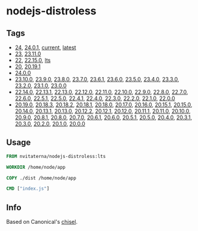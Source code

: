 # nodejs-distroless

## Tags

- [24](https://hub.docker.com/repository/docker/nvitaterna/nodejs-distroless/tags/?name=24&page=1), [24.0.1](https://hub.docker.com/repository/docker/nvitaterna/nodejs-distroless/tags/?name=24.0.1&page=1), [current](https://hub.docker.com/repository/docker/nvitaterna/nodejs-distroless/tags/?name=current&page=1), [latest](https://hub.docker.com/repository/docker/nvitaterna/nodejs-distroless/tags/?name=latest&page=1)
- [23](https://hub.docker.com/repository/docker/nvitaterna/nodejs-distroless/tags/?name=23&page=1), [23.11.0](https://hub.docker.com/repository/docker/nvitaterna/nodejs-distroless/tags/?name=23.11.0&page=1)
- [22](https://hub.docker.com/repository/docker/nvitaterna/nodejs-distroless/tags/?name=22&page=1), [22.15.0](https://hub.docker.com/repository/docker/nvitaterna/nodejs-distroless/tags/?name=22.15.0&page=1), [lts](https://hub.docker.com/repository/docker/nvitaterna/nodejs-distroless/tags/?name=lts&page=1)
- [20](https://hub.docker.com/repository/docker/nvitaterna/nodejs-distroless/tags/?name=20&page=1), [20.19.1](https://hub.docker.com/repository/docker/nvitaterna/nodejs-distroless/tags/?name=20.19.1&page=1)
- [24.0.0](https://hub.docker.com/repository/docker/nvitaterna/nodejs-distroless/tags/?name=24.0.0&page=1)
- [23.10.0](https://hub.docker.com/repository/docker/nvitaterna/nodejs-distroless/tags/?name=23.10.0&page=1), [23.9.0](https://hub.docker.com/repository/docker/nvitaterna/nodejs-distroless/tags/?name=23.9.0&page=1), [23.8.0](https://hub.docker.com/repository/docker/nvitaterna/nodejs-distroless/tags/?name=23.8.0&page=1), [23.7.0](https://hub.docker.com/repository/docker/nvitaterna/nodejs-distroless/tags/?name=23.7.0&page=1), [23.6.1](https://hub.docker.com/repository/docker/nvitaterna/nodejs-distroless/tags/?name=23.6.1&page=1), [23.6.0](https://hub.docker.com/repository/docker/nvitaterna/nodejs-distroless/tags/?name=23.6.0&page=1), [23.5.0](https://hub.docker.com/repository/docker/nvitaterna/nodejs-distroless/tags/?name=23.5.0&page=1), [23.4.0](https://hub.docker.com/repository/docker/nvitaterna/nodejs-distroless/tags/?name=23.4.0&page=1), [23.3.0](https://hub.docker.com/repository/docker/nvitaterna/nodejs-distroless/tags/?name=23.3.0&page=1), [23.2.0](https://hub.docker.com/repository/docker/nvitaterna/nodejs-distroless/tags/?name=23.2.0&page=1), [23.1.0](https://hub.docker.com/repository/docker/nvitaterna/nodejs-distroless/tags/?name=23.1.0&page=1), [23.0.0](https://hub.docker.com/repository/docker/nvitaterna/nodejs-distroless/tags/?name=23.0.0&page=1)
- [22.14.0](https://hub.docker.com/repository/docker/nvitaterna/nodejs-distroless/tags/?name=22.14.0&page=1), [22.13.1](https://hub.docker.com/repository/docker/nvitaterna/nodejs-distroless/tags/?name=22.13.1&page=1), [22.13.0](https://hub.docker.com/repository/docker/nvitaterna/nodejs-distroless/tags/?name=22.13.0&page=1), [22.12.0](https://hub.docker.com/repository/docker/nvitaterna/nodejs-distroless/tags/?name=22.12.0&page=1), [22.11.0](https://hub.docker.com/repository/docker/nvitaterna/nodejs-distroless/tags/?name=22.11.0&page=1), [22.10.0](https://hub.docker.com/repository/docker/nvitaterna/nodejs-distroless/tags/?name=22.10.0&page=1), [22.9.0](https://hub.docker.com/repository/docker/nvitaterna/nodejs-distroless/tags/?name=22.9.0&page=1), [22.8.0](https://hub.docker.com/repository/docker/nvitaterna/nodejs-distroless/tags/?name=22.8.0&page=1), [22.7.0](https://hub.docker.com/repository/docker/nvitaterna/nodejs-distroless/tags/?name=22.7.0&page=1), [22.6.0](https://hub.docker.com/repository/docker/nvitaterna/nodejs-distroless/tags/?name=22.6.0&page=1), [22.5.1](https://hub.docker.com/repository/docker/nvitaterna/nodejs-distroless/tags/?name=22.5.1&page=1), [22.5.0](https://hub.docker.com/repository/docker/nvitaterna/nodejs-distroless/tags/?name=22.5.0&page=1), [22.4.1](https://hub.docker.com/repository/docker/nvitaterna/nodejs-distroless/tags/?name=22.4.1&page=1), [22.4.0](https://hub.docker.com/repository/docker/nvitaterna/nodejs-distroless/tags/?name=22.4.0&page=1), [22.3.0](https://hub.docker.com/repository/docker/nvitaterna/nodejs-distroless/tags/?name=22.3.0&page=1), [22.2.0](https://hub.docker.com/repository/docker/nvitaterna/nodejs-distroless/tags/?name=22.2.0&page=1), [22.1.0](https://hub.docker.com/repository/docker/nvitaterna/nodejs-distroless/tags/?name=22.1.0&page=1), [22.0.0](https://hub.docker.com/repository/docker/nvitaterna/nodejs-distroless/tags/?name=22.0.0&page=1)
- [20.19.0](https://hub.docker.com/repository/docker/nvitaterna/nodejs-distroless/tags/?name=20.19.0&page=1), [20.18.3](https://hub.docker.com/repository/docker/nvitaterna/nodejs-distroless/tags/?name=20.18.3&page=1), [20.18.2](https://hub.docker.com/repository/docker/nvitaterna/nodejs-distroless/tags/?name=20.18.2&page=1), [20.18.1](https://hub.docker.com/repository/docker/nvitaterna/nodejs-distroless/tags/?name=20.18.1&page=1), [20.18.0](https://hub.docker.com/repository/docker/nvitaterna/nodejs-distroless/tags/?name=20.18.0&page=1), [20.17.0](https://hub.docker.com/repository/docker/nvitaterna/nodejs-distroless/tags/?name=20.17.0&page=1), [20.16.0](https://hub.docker.com/repository/docker/nvitaterna/nodejs-distroless/tags/?name=20.16.0&page=1), [20.15.1](https://hub.docker.com/repository/docker/nvitaterna/nodejs-distroless/tags/?name=20.15.1&page=1), [20.15.0](https://hub.docker.com/repository/docker/nvitaterna/nodejs-distroless/tags/?name=20.15.0&page=1), [20.14.0](https://hub.docker.com/repository/docker/nvitaterna/nodejs-distroless/tags/?name=20.14.0&page=1), [20.13.1](https://hub.docker.com/repository/docker/nvitaterna/nodejs-distroless/tags/?name=20.13.1&page=1), [20.13.0](https://hub.docker.com/repository/docker/nvitaterna/nodejs-distroless/tags/?name=20.13.0&page=1), [20.12.2](https://hub.docker.com/repository/docker/nvitaterna/nodejs-distroless/tags/?name=20.12.2&page=1), [20.12.1](https://hub.docker.com/repository/docker/nvitaterna/nodejs-distroless/tags/?name=20.12.1&page=1), [20.12.0](https://hub.docker.com/repository/docker/nvitaterna/nodejs-distroless/tags/?name=20.12.0&page=1), [20.11.1](https://hub.docker.com/repository/docker/nvitaterna/nodejs-distroless/tags/?name=20.11.1&page=1), [20.11.0](https://hub.docker.com/repository/docker/nvitaterna/nodejs-distroless/tags/?name=20.11.0&page=1), [20.10.0](https://hub.docker.com/repository/docker/nvitaterna/nodejs-distroless/tags/?name=20.10.0&page=1), [20.9.0](https://hub.docker.com/repository/docker/nvitaterna/nodejs-distroless/tags/?name=20.9.0&page=1), [20.8.1](https://hub.docker.com/repository/docker/nvitaterna/nodejs-distroless/tags/?name=20.8.1&page=1), [20.8.0](https://hub.docker.com/repository/docker/nvitaterna/nodejs-distroless/tags/?name=20.8.0&page=1), [20.7.0](https://hub.docker.com/repository/docker/nvitaterna/nodejs-distroless/tags/?name=20.7.0&page=1), [20.6.1](https://hub.docker.com/repository/docker/nvitaterna/nodejs-distroless/tags/?name=20.6.1&page=1), [20.6.0](https://hub.docker.com/repository/docker/nvitaterna/nodejs-distroless/tags/?name=20.6.0&page=1), [20.5.1](https://hub.docker.com/repository/docker/nvitaterna/nodejs-distroless/tags/?name=20.5.1&page=1), [20.5.0](https://hub.docker.com/repository/docker/nvitaterna/nodejs-distroless/tags/?name=20.5.0&page=1), [20.4.0](https://hub.docker.com/repository/docker/nvitaterna/nodejs-distroless/tags/?name=20.4.0&page=1), [20.3.1](https://hub.docker.com/repository/docker/nvitaterna/nodejs-distroless/tags/?name=20.3.1&page=1), [20.3.0](https://hub.docker.com/repository/docker/nvitaterna/nodejs-distroless/tags/?name=20.3.0&page=1), [20.2.0](https://hub.docker.com/repository/docker/nvitaterna/nodejs-distroless/tags/?name=20.2.0&page=1), [20.1.0](https://hub.docker.com/repository/docker/nvitaterna/nodejs-distroless/tags/?name=20.1.0&page=1), [20.0.0](https://hub.docker.com/repository/docker/nvitaterna/nodejs-distroless/tags/?name=20.0.0&page=1)

## Usage

```Dockerfile
FROM nvitaterna/nodejs-distroless:lts

WORKDIR /home/node/app

COPY ./dist /home/node/app

CMD ["index.js"]
```

## Info

Based on Canonical's [chisel](https://github.com/canonical/chisel).
